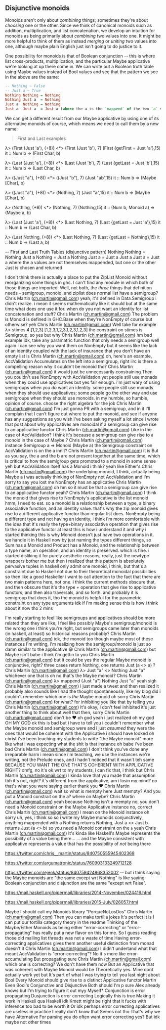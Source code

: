 ## Disjunctive monoids

Monoids aren't only about *combining* things; sometimes they're about *choosing* one or the other. Since we think of canonical monoids such as addition, multiplication, and list concatenation, we develop an intuition for monoids as being primarily about *combining* two values into one. It might be more helpful to think of them as instead *merging* or *uniting* two values into one, although maybe plain English just isn't going to do justice to it.

One possibility for monoids is that of Boolean conjunction -- this is where list cross-products, multiplication, and the particular Maybe applicative we're looking at up there come in. We can write out a Boolean truth table using Maybe values instead of Bool values and see that the pattern we see in the above are the same:

```haskell
-- Nothing ~ False
-- Just a ~ True
Nothing Nothing = Nothing
Nothing Just a  = Nothing
Just a  Nothing = Nothing
Just a  Just a  = Just a (where the a is the `mappend` of the two `a` values)
```

We can get a different result from our Maybe applicative by using one of its alternative monoids of course, which means we need to call them by a new name:

> First and Last examples

λ> (First (Just 'a'), (+8)) <*> (First (Just 'b'), 7)
(First {getFirst = Just 'a'},15)
it :: Num b => (First Char, b)

λ> (Last (Just 'a'), (+8)) <*> (Last (Just 'b'), 7)
(Last {getLast = Just 'b'},15)
it :: Num b => (Last Char, b)

λ> ((Just "a"), (+8)) <*> ((Just "b"), 7)
(Just "ab",15)
it :: Num b => (Maybe [Char], b)

λ> ((Just "a"), (+8)) <*> (Nothing, 7)
(Just "a",15)
it :: Num b => (Maybe [Char], b)

λ> (Nothing, (+8)) <*> (Nothing, 7)
(Nothing,15)
it :: (Num b, Monoid a) => (Maybe a, b)

λ> (Last (Just 'a'), (+8)) <*> (Last Nothing, 7)
(Last {getLast = Just 'a'},15)
it :: Num b => (Last Char, b)

λ> (Last Nothing, (+8)) <*> (Last Nothing, 7)
(Last {getLast = Nothing},15)
it :: Num b => (Last a, b)

-- First and Last Truth Tables (disjunctive pattern)
Nothing Nothing = Nothing
Just a Nothing = Just a
Nothing Just a = Just a
Just a Just a = Just a where the a values are not themselves mappended, but one or the other Just is chosen and returned


I don't think there is actually a place to put the ZipList Monoid without reorganizing some things in ghc.
I can't find any module in which both of those things are imported.
Well, not both, the *three* things that definition needs - semigroup, monoid, and ziplist
does normal list have a semigroup?
Chris Martin (ch.martin@gmail.com)
yeah, it's defined in Data.Semigroup
i didn't realize. i mean it seems mathematically like it should but at the same time what does one use it for. when do you not want an identity for list concatenation and stuff?
Chris Martin (ch.martin@gmail.com)
The problem is Monoid is defined in GHC.Base
when they're NonEmpty of course but otherwise?
yeh
Chris Martin (ch.martin@gmail.com)
Well take for example
λ> stimes 4 [1,2,3]
[1,2,3,1,2,3,1,2,3,1,2,3]
the constraint on stimes is Semigroup, so
yes but why
Chris Martin (ch.martin@gmail.com)
hm bad example
idk, take any paramatric function that only needs a semigroup
well again i can see why you want them on NonEmpty
but it seems like the lack of an identity coupled with the lack of insurance that you don't have an empty list is
Chris Martin (ch.martin@gmail.com)
oh, here's an example, AccValidation
Accumulates on the left into a semigroup, right
iirc
is there a compelling reason why it couldn't be monoid tho?
Chris Martin (ch.martin@gmail.com)
it would just be unnecessarily constraining
Then you couldn't use NonEmpty with AccValidation
yet people still use monads when they could use applicatives
but yes fair enough.
i'm just wary of using semigroups when you *do* want an identity. some people still use monads when they should use applicatives; some people go the other way and use semigroups when they should use monoids. in my humble, so humble, opinion of course.
choose the right algebra for the job
Chris Martin (ch.martin@gmail.com)
I'm just gonna PR with a semigroup, and in it I'll complain that I can't figure out where to put the monoid, and see if anyone has any suggestions
as you wish
i've been asking myself a lot since i wrote that post about why applicatives are monoidal
if a semigroup can give rise to an applicative functor
Chris Martin (ch.martin@gmail.com)
Like in the case of AccValidation?
I think it's because a semigroup can give rise to a monoid
in the case of Maybe
?
Chris Martin (ch.martin@gmail.com)
instance Semigroup a => Monoid (Maybe a)
the Semigroup constraint on AccValidation is on the a innit?
Chris Martin (ch.martin@gmail.com)
it is
But as you say, the a and the b are not present together at the same time, which is critical
to how the semigroup gets promoted to a monoid in some sense
yeh but AccValidation itself has a Monoid
i think? yeah like Either's
Chris Martin (ch.martin@gmail.com)
the underlying monoid, I think, actually being Maybe a
i was actually thinking of NonEmpty
not AccValidation and i'm sorry to say you lost me
NonEmpty has an applicative
Chris Martin (ch.martin@gmail.com)
oh hm
so it must be that a semigroup can give rise to an applicative functor yeah?
Chris Martin (ch.martin@gmail.com)
I think the monoid that gives rise to NonEmpty's applicative is the list monoid
hmm, I need to eat.
so a monoid is a relationship between a type, a binary associative function, and an identity value. that's why the zip monoid gives rise to a different applicative functor than regular list does. NonEmpty being a different type and not having an identity, i think i'm more comfortable with the idea that it's really the type+binary associative operation that gives rise to the applicative functor
at least this is how i understand it and why i started thinking this is why Monoid doesn't just have two operations in it. we handle it in Haskell now by just naming the types different things, so Sum has a Monoid and Product has a Monoid, and the relationship between a type name, an operation, and an identity is preserved.
which is fine. i started disliking it for purely aesthetic reasons, really, just the newtype wrappers bother me
but then i realized that this pattern is absolutely pervasive
tuples in haskell only admit one monoid, i think, but that's a constraint due to Haskell not due to their theoretical monoidal possibilities
so then like a good Haskeller i want to call attention to the fact that there are two main patterns here, not one.
i think the current methods obscure that, and then obscure that it's the type + operation that give rise to applicative functors, and then also traversals, and so forth.
and probably it is semigroup that does it, tho the monoid is helpful for the parametric constraint on any type arguments
idk if i'm making sense
this is how i think about it now tho
2 mins

I'm really starting to feel like semigroups and applicatives should be more related than they are
like, I feel like possibly Maybe's semigroup/monoid is the wrong one
i think you're right, but semigroups came later than monoids (in haskell, at least) so historical reasons probably?
Chris Martin (ch.martin@gmail.com)
idk, the monoid too though maybe
most of these instances I'm writing, I'm realizing how the semigroup/monoid is just so damn similar to the applicative
😀
Chris Martin (ch.martin@gmail.com)
but Maybe isn't
babe i think i'm gettin to you
Chris Martin (ch.martin@gmail.com)
but it could be
yes
the regular Maybe monoid is conjunctive, right?
three cases return Nothing, one returns Just (a <> a) ?
Chris Martin (ch.martin@gmail.com)
λ> Just "a" <> Nothing
Just "a"
whichever one that is
oh no
that's the Maybe monoid?
Chris Martin (ch.martin@gmail.com)
λ> mappend (Just "a") Nothing
Just "a"
yeah
sigh
Chris Martin (ch.martin@gmail.com)
I just made a tweet and then realized it probably also sounds like I had the thought spontaneously, like my blog did
i couldn't remember which one is *the* Maybe monoid
oh
sorry
Chris Martin (ch.martin@gmail.com)
for what?
for inhibiting you like that by telling you
Chris Martin (ch.martin@gmail.com)
It's okay, I don't feel inhibited
it's just another thing to think about
well that then, sorry
Chris Martin (ch.martin@gmail.com)
don't be ❤
oh god yeah i just realized
oh my god
OH MY GOD
ok this is bad
but i have to tell you
i couldn't remember what *the* Maybe monoid and semigroup were and
i just *assumed* they were the ones that would be coherent with the Applicative
i should have looked
oh christ i've been teaching my students to write "the Maybe monoid" more like what i was expecting
what the shit is that instance
oh babe i've been bad
Chris Martin (ch.martin@gmail.com)
I don't think you've done any irreparable harm
i mean since i'm teaching, we use the instances we're writing, not the Prelude ones, and i hadn't noticed that it wasn't teh same
BECAUSE YOU WANT THE ONE THAT'S COHERENT WITH APPLICATIVE RIGHT?
omfg, no it's ok wrt to my students, i can fix that, i think
but
Chris Martin (ch.martin@gmail.com)
I kinda love that you made that assumption tbh
it's not, right? it's different from the applicative, am i losin my mind?
no that's what you were saying earlier
thank you ❤
Chris Martin (ch.martin@gmail.com)
wait so what is mempty here
Just mempty?
And you put a Monoid constrait on the a?
where
on Maybe?
Chris Martin (ch.martin@gmail.com)
yeah
because Nothing isn't a mempty
no, you don't need a Monoid constraint on the Maybe Applicative instance
no, correct
Chris Martin (ch.martin@gmail.com)
I mean on the Monoid instance
oh
sorry
uh, yes, i think so
so i write my Maybe monoids conjunctively, anything mappended with a Nothing returns Nothing, Just a <> Just b returns Just (a <> b) so you need a Monoid constraint on the `a` yeah
Chris Martin (ch.martin@gmail.com)
It's kinda like
Haskell's Maybe represents the possibility of a value being there...
... and the Maybe consistent with applicative represents a value that has the possibility of *not* being there

https://twitter.com/chris__martin/status/840750555945402368

https://twitter.com/argumatronic/status/760903133249712128

https://twitter.com/ejenk/status/840759424868352002 -- but i think saying the Maybe monoids are "the same except wrt Nothing" is like saying Boolean conjunction and disjunction are the same "except wrt False".

https://mail.haskell.org/pipermail/libraries/2014-November/024416.html

https://mail.haskell.org/pipermail/libraries/2015-July/026057.html



Maybe I should call my Monoids library "PorqueNoLosDos"
Chris Martin (ch.martin@gmail.com)
Then you can make tortilla jokes
It's perfect
It is
I can put our tortilla category theory in the readme
Thinking of the Maybe/Either Monoids as being either "error-correcting" or "error-propagating" has really put a new flavor on this for me.
So I guess reading those old mailing list threads was not a waste of time
Having error-correcting applicatives gives them another useful distinction from monad doesn't it
Chris Martin (ch.martin@gmail.com)
I didn't undertand what that meant
AccValidation is "error-correcting"?
No it's more like error-accumulating
But propagating sure
Chris Martin (ch.martin@gmail.com)
which one is correcting?
We don't have them now
But an Applicative that was coherent with Maybe Monoid would be
Theoretically yes. Mine dont actually work yet but
It's part of what I was trying to tell you last night about Bool
Every Monoid should give rise to a distinct Applicative functor Martin
Even Bool's
Conjunctive and Disjunctive
Both should
I'm p sure Alex already knows but I'm trying to figure it out myy
Myself*
Conjunction is error propagating
Dusjunction is error correcting
Logically this is true
Making it work in Haskell qua Haskell idk
Kmett might be right that it fucks with inference too bad to be worth it
Or idk perhaps error correcting applicatives are useless in practice
I really don't know that
Seems not tho
That's why we have Alternative
For parsing you do often want error correcting yes?
But idk maybe not other times